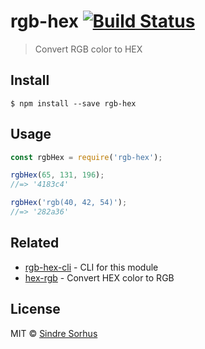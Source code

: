 # rgb-hex [![Build Status](https://travis-ci.org/sindresorhus/rgb-hex.svg?branch=master)](https://travis-ci.org/sindresorhus/rgb-hex)

> Convert RGB color to HEX


## Install

```
$ npm install --save rgb-hex
```


## Usage

```js
const rgbHex = require('rgb-hex');

rgbHex(65, 131, 196);
//=> '4183c4'

rgbHex('rgb(40, 42, 54)');
//=> '282a36'
```


## Related

- [rgb-hex-cli](https://github.com/sindresorhus/rgb-hex-cli) - CLI for this module
- [hex-rgb](https://github.com/sindresorhus/hex-rgb) - Convert HEX color to RGB


## License

MIT © [Sindre Sorhus](https://sindresorhus.com)
